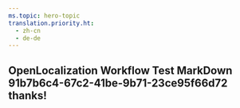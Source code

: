 ```yaml
---
ms.topic: hero-topic
translation.priority.ht: 
  - zh-cn
  - de-de
---
```

## OpenLocalization Workflow Test MarkDown 91b7b6c4-67c2-41be-9b71-23ce95f66d72 thanks!
